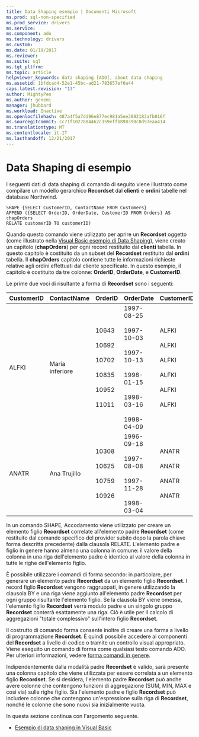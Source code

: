 ```yaml
---
title: Data Shaping esempio | Documenti Microsoft
ms.prod: sql-non-specified
ms.prod_service: drivers
ms.service: 
ms.component: ado
ms.technology: drivers
ms.custom: 
ms.date: 01/19/2017
ms.reviewer: 
ms.suite: sql
ms.tgt_pltfrm: 
ms.topic: article
helpviewer_keywords: data shaping [ADO], about data shaping
ms.assetid: 1bfdcad4-52e1-45bc-ad21-783657ef0a44
caps.latest.revision: "13"
author: MightyPen
ms.author: genemi
manager: jhubbard
ms.workload: Inactive
ms.openlocfilehash: 487a4f5a7dd96e877ec981a5ee3882183afb016f
ms.sourcegitcommit: cc71f1027884462c359effb898390c8d97eaa414
ms.translationtype: MT
ms.contentlocale: it-IT
ms.lasthandoff: 12/21/2017
---
```

# <a name="data-shaping-example"></a>Data Shaping di esempio
I seguenti dati di data shaping di comando di seguito viene illustrato come compilare un modello gerarchico **Recordset** dal **clienti** e **ordini** tabelle nel database Northwind.  
  
```  
SHAPE {SELECT CustomerID, ContactName FROM Customers}   
APPEND ({SELECT OrderID, OrderDate, CustomerID FROM Orders} AS chapOrders   
RELATE customerID TO customerID)   
```  
  
 Quando questo comando viene utilizzato per aprire un **Recordset** oggetto (come illustrato nella [Visual Basic esempio di Data Shaping](../../../ado/guide/data/visual-basic-example-of-data-shaping.md)), viene creato un capitolo (**chapOrders**) per ogni record restituito dal **clienti** tabella. In questo capitolo è costituito da un subset del **Recordset** restituito dal **ordini** tabella. Il **chapOrders** capitolo contiene tutte le informazioni richieste relative agli ordini effettuati dal cliente specificato. In questo esempio, il capitolo è costituito da tre colonne: **OrderID**, **OrderDate**, e **CustomerID**.  
  
 Le prime due voci di risultante a forma di **Recordset** sono i seguenti:  
  
|CustomerID|ContactName|OrderID|OrderDate|CustomerID|  
|----------------|-----------------|-------------|---------------|----------------|  
|ALFKI|Maria inferiore|10643<br /><br /> 10692<br /><br /> 10702<br /><br /> 10835<br /><br /> 10952<br /><br /> 11011|1997-08-25<br /><br /> 1997-10-03<br /><br /> 1997-10-13<br /><br /> 1998-01-15<br /><br /> 1998-03-16<br /><br /> 1998-04-09|ALFKI<br /><br /> ALFKI<br /><br /> ALFKI<br /><br /> ALFKI<br /><br /> ALFKI<br /><br /> ALFKI|  
|ANATR|Ana Trujillo|10308<br /><br /> 10625<br /><br /> 10759<br /><br /> 10926|1996-09-18<br /><br /> 1997-08-08<br /><br /> 1997-11-28<br /><br /> 1998-03-04|ANATR<br /><br /> ANATR<br /><br /> ANATR<br /><br /> ANATR|  
  
 In un comando SHAPE, Accodamento viene utilizzato per creare un elemento figlio **Recordset** correlate all'elemento padre **Recordset** (come restituito dal comando specifico del provider subito dopo la parola chiave forma descritta precedente) dalla clausola RELATE. L'elemento padre e figlio in genere hanno almeno una colonna in comune: il valore della colonna in una riga dell'elemento padre è identico al valore della colonna in tutte le righe dell'elemento figlio.  
  
 È possibile utilizzare i comandi di forma secondo: in particolare, per generare un elemento padre **Recordset** da un elemento figlio **Recordset**. I record figlio **Recordset** vengono raggruppati, in genere utilizzando la clausola BY e una riga viene aggiunto all'elemento padre **Recordset** per ogni gruppo risultante l'elemento figlio. Se la clausola BY viene omessa, l'elemento figlio **Recordset** verrà modulo padre e un singolo gruppo **Recordset** conterrà esattamente una riga. Ciò è utile per il calcolo di aggregazioni "totale complessivo" sull'intero figlio **Recordset**.  
  
 Il costrutto di comando forma consente inoltre di creare una forma a livello di programmazione **Recordset**. È quindi possibile accedere ai componenti del **Recordset** a livello di codice o tramite un controllo visual appropriato. Viene eseguito un comando di forma come qualsiasi testo comando ADO. Per ulteriori informazioni, vedere [forma comandi in genere](../../../ado/guide/data/shape-commands-in-general.md).  
  
 Indipendentemente dalla modalità padre **Recordset** è valido, sarà presente una colonna capitolo che viene utilizzata per essere correlata a un elemento figlio **Recordset**. Se si desidera, l'elemento padre **Recordset** può anche avere colonne che contengono funzioni di aggregazione (SUM, MIN, MAX e così via) sulle righe figlio. Sia l'elemento padre e figlio **Recordset** può includere colonne che contengono un'espressione sulla riga di **Recordset**, nonché le colonne che sono nuovi sia inizialmente vuota.  
  
 In questa sezione continua con l'argomento seguente.  
  
-   [Esempio di data shaping in Visual Basic](../../../ado/guide/data/visual-basic-example-of-data-shaping.md)
